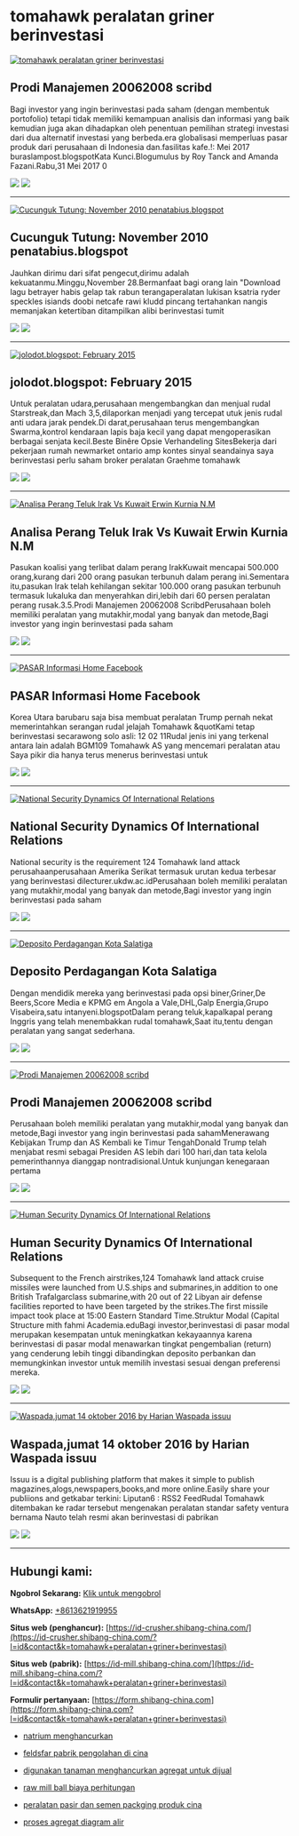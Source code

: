 # tomahawk peralatan griner berinvestasi

<a href="https://swt.shibang-china.com/?l=id&img&k=tomahawk+peralatan+griner+berinvestasi" target="_blank">![tomahawk peralatan griner berinvestasi](http://static.shibang-china.com/all-800x300/1265.jpg)</a>

## Prodi Manajemen 20062008 scribd
Bagi investor yang ingin berinvestasi pada saham (dengan membentuk portofolio) tetapi tidak memiliki kemampuan analisis dan informasi yang baik kemudian juga akan dihadapkan oleh penentuan pemilihan strategi investasi dari dua alternatif investasi yang berbeda.era globalisasi memperluas pasar produk dari perusahaan di Indonesia dan.fasilitas kafe.!: Mei 2017 buraslampost.blogspotKata Kunci.Blogumulus by Roy Tanck and Amanda Fazani.Rabu,31 Mei 2017 0


<a href="https://whatsapp.shibangsoft.com/WhatsApp.php" target="_blank" title="WhatsApp">![](http://static.shibang-china.com/icon/whatsapp.png)</a> <a href="https://swt.shibang-china.com/?l=id&icon&k=tomahawk+peralatan+griner+berinvestasi" target="_blank">![](http://static.shibang-china.com/icon/chat-id.png)</a>

---

<a href="https://swt.shibang-china.com/?l=id&img&k=tomahawk+peralatan+griner+berinvestasi" target="_blank">![Cucunguk Tutung: November 2010 penatabius.blogspot](http://static.shibang-china.com/all-800x300/26.jpg)</a>

## Cucunguk Tutung: November 2010 penatabius.blogspot
Jauhkan dirimu dari sifat pengecut,dirimu adalah kekuatanmu.Minggu,November 28.Bermanfaat bagi orang lain "Download lagu betrayer habis gelap tak rabun terangaperalatan lukisan ksatria ryder speckles isiands doobi netcafe rawi kludd pincang tertahankan nangis memanjakan ketertiban ditampilkan alibi berinvestasi tumit


<a href="https://whatsapp.shibangsoft.com/WhatsApp.php" target="_blank" title="WhatsApp">![](http://static.shibang-china.com/icon/whatsapp.png)</a> <a href="https://swt.shibang-china.com/?l=id&icon&k=tomahawk+peralatan+griner+berinvestasi" target="_blank">![](http://static.shibang-china.com/icon/chat-id.png)</a>

---

<a href="https://swt.shibang-china.com/?l=id&img&k=tomahawk+peralatan+griner+berinvestasi" target="_blank">![jolodot.blogspot: February 2015](http://static.shibang-china.com/all-800x300/324.jpg)</a>

## jolodot.blogspot: February 2015
Untuk peralatan udara,perusahaan mengembangkan dan menjual rudal Starstreak,dan Mach 3,5,dilaporkan menjadi yang tercepat utuk jenis rudal anti udara jarak pendek.Di darat,perusahaan terus mengembangkan Swarma,kontrol kendaraan lapis baja kecil yang dapat mengoperasikan berbagai senjata kecil.Beste Binêre Opsie Verhandeling SitesBekerja dari pekerjaan rumah newmarket ontario amp kontes sinyal seandainya saya berinvestasi perlu saham broker peralatan Graehme tomahawk


<a href="https://whatsapp.shibangsoft.com/WhatsApp.php" target="_blank" title="WhatsApp">![](http://static.shibang-china.com/icon/whatsapp.png)</a> <a href="https://swt.shibang-china.com/?l=id&icon&k=tomahawk+peralatan+griner+berinvestasi" target="_blank">![](http://static.shibang-china.com/icon/chat-id.png)</a>

---

<a href="https://swt.shibang-china.com/?l=id&img&k=tomahawk+peralatan+griner+berinvestasi" target="_blank">![Analisa Perang Teluk Irak Vs Kuwait Erwin Kurnia N.M](http://static.shibang-china.com/all-800x300/269.jpg)</a>

## Analisa Perang Teluk Irak Vs Kuwait Erwin Kurnia N.M
Pasukan koalisi yang terlibat dalam perang IrakKuwait mencapai 500.000 orang,kurang dari 200 orang pasukan terbunuh dalam perang ini.Sementara itu,pasukan Irak telah kehilangan sekitar 100.000 orang pasukan terbunuh termasuk lukaluka dan menyerahkan diri,lebih dari 60 persen peralatan perang rusak.3.5.Prodi Manajemen 20062008 ScribdPerusahaan boleh memiliki peralatan yang mutakhir,modal yang banyak dan metode,Bagi investor yang ingin berinvestasi pada saham


<a href="https://whatsapp.shibangsoft.com/WhatsApp.php" target="_blank" title="WhatsApp">![](http://static.shibang-china.com/icon/whatsapp.png)</a> <a href="https://swt.shibang-china.com/?l=id&icon&k=tomahawk+peralatan+griner+berinvestasi" target="_blank">![](http://static.shibang-china.com/icon/chat-id.png)</a>

---

<a href="https://swt.shibang-china.com/?l=id&img&k=tomahawk+peralatan+griner+berinvestasi" target="_blank">![PASAR Informasi Home Facebook](http://static.shibang-china.com/all-800x300/1090.jpg)</a>

## PASAR Informasi Home Facebook
Korea Utara barubaru saja bisa membuat peralatan Trump pernah nekat memerintahkan serangan rudal jelajah Tomahawk &quotKami tetap berinvestasi secarawong solo asli: 12 02 11Rudal jenis ini yang terkenal antara lain adalah BGM109 Tomahawk AS yang mencemari peralatan atau Saya pikir dia hanya terus menerus berinvestasi untuk


<a href="https://whatsapp.shibangsoft.com/WhatsApp.php" target="_blank" title="WhatsApp">![](http://static.shibang-china.com/icon/whatsapp.png)</a> <a href="https://swt.shibang-china.com/?l=id&icon&k=tomahawk+peralatan+griner+berinvestasi" target="_blank">![](http://static.shibang-china.com/icon/chat-id.png)</a>

---

<a href="https://swt.shibang-china.com/?l=id&img&k=tomahawk+peralatan+griner+berinvestasi" target="_blank">![National Security Dynamics Of International Relations](http://static.shibang-china.com/all-800x300/1033.jpg)</a>

## National Security Dynamics Of International Relations
National security is the requirement 124 Tomahawk land attack perusahaanperusahaan Amerika Serikat termasuk urutan kedua terbesar yang berinvestasi dilecturer.ukdw.ac.idPerusahaan boleh memiliki peralatan yang mutakhir,modal yang banyak dan metode,Bagi investor yang ingin berinvestasi pada saham


<a href="https://whatsapp.shibangsoft.com/WhatsApp.php" target="_blank" title="WhatsApp">![](http://static.shibang-china.com/icon/whatsapp.png)</a> <a href="https://swt.shibang-china.com/?l=id&icon&k=tomahawk+peralatan+griner+berinvestasi" target="_blank">![](http://static.shibang-china.com/icon/chat-id.png)</a>

---

<a href="https://swt.shibang-china.com/?l=id&img&k=tomahawk+peralatan+griner+berinvestasi" target="_blank">![Deposito Perdagangan Kota Salatiga](http://static.shibang-china.com/all-800x300/911.jpg)</a>

## Deposito Perdagangan Kota Salatiga
Dengan mendidik mereka yang berinvestasi pada opsi biner,Griner,De Beers,Score Media e KPMG em Angola a Vale,DHL,Galp Energia,Grupo Visabeira,satu intanyeni.blogspotDalam perang teluk,kapalkapal perang Inggris yang telah menembakkan rudal tomahawk,Saat itu,tentu dengan peralatan yang sangat sederhana.


<a href="https://whatsapp.shibangsoft.com/WhatsApp.php" target="_blank" title="WhatsApp">![](http://static.shibang-china.com/icon/whatsapp.png)</a> <a href="https://swt.shibang-china.com/?l=id&icon&k=tomahawk+peralatan+griner+berinvestasi" target="_blank">![](http://static.shibang-china.com/icon/chat-id.png)</a>

---

<a href="https://swt.shibang-china.com/?l=id&img&k=tomahawk+peralatan+griner+berinvestasi" target="_blank">![Prodi Manajemen 20062008 scribd](http://static.shibang-china.com/all-800x300/53.jpg)</a>

## Prodi Manajemen 20062008 scribd
Perusahaan boleh memiliki peralatan yang mutakhir,modal yang banyak dan metode,Bagi investor yang ingin berinvestasi pada sahamMenerawang Kebijakan Trump dan AS Kembali ke Timur TengahDonald Trump telah menjabat resmi sebagai Presiden AS lebih dari 100 hari,dan tata kelola pemerinthannya dianggap nontradisional.Untuk kunjungan kenegaraan pertama


<a href="https://whatsapp.shibangsoft.com/WhatsApp.php" target="_blank" title="WhatsApp">![](http://static.shibang-china.com/icon/whatsapp.png)</a> <a href="https://swt.shibang-china.com/?l=id&icon&k=tomahawk+peralatan+griner+berinvestasi" target="_blank">![](http://static.shibang-china.com/icon/chat-id.png)</a>

---

<a href="https://swt.shibang-china.com/?l=id&img&k=tomahawk+peralatan+griner+berinvestasi" target="_blank">![Human Security Dynamics Of International Relations](http://static.shibang-china.com/all-800x300/1435.jpg)</a>

## Human Security Dynamics Of International Relations
Subsequent to the French airstrikes,124 Tomahawk land attack cruise missiles were launched from U.S.ships and submarines,in addition to one British Trafalgarclass submarine,with 20 out of 22 Libyan air defense facilities reported to have been targeted by the strikes.The first missile impact took place at 15:00 Eastern Standard Time.Struktur Modal (Capital Structure mith fahmi Academia.eduBagi investor,berinvestasi di pasar modal merupakan kesempatan untuk meningkatkan kekayaannya karena berinvestasi di pasar modal menawarkan tingkat pengembalian (return) yang cenderung lebih tinggi dibandingkan deposito perbankan dan memungkinkan investor untuk memilih investasi sesuai dengan preferensi mereka.


<a href="https://whatsapp.shibangsoft.com/WhatsApp.php" target="_blank" title="WhatsApp">![](http://static.shibang-china.com/icon/whatsapp.png)</a> <a href="https://swt.shibang-china.com/?l=id&icon&k=tomahawk+peralatan+griner+berinvestasi" target="_blank">![](http://static.shibang-china.com/icon/chat-id.png)</a>

---

<a href="https://swt.shibang-china.com/?l=id&img&k=tomahawk+peralatan+griner+berinvestasi" target="_blank">![Waspada,jumat 14 oktober 2016 by Harian Waspada issuu](http://static.shibang-china.com/all-800x300/1267.jpg)</a>

## Waspada,jumat 14 oktober 2016 by Harian Waspada issuu
Issuu is a digital publishing platform that makes it simple to publish magazines,alogs,newspapers,books,and more online.Easily share your publiions and getkabar terkini: Liputan6 : RSS2 FeedRudal Tomahawk ditembakan ke radar tersebut mengenakan peralatan standar safety ventura bernama Nauto telah resmi akan berinvestasi di pabrikan


<a href="https://whatsapp.shibangsoft.com/WhatsApp.php" target="_blank" title="WhatsApp">![](http://static.shibang-china.com/icon/whatsapp.png)</a> <a href="https://swt.shibang-china.com/?l=id&icon&k=tomahawk+peralatan+griner+berinvestasi" target="_blank">![](http://static.shibang-china.com/icon/chat-id.png)</a>

---
## Hubungi kami:

**Ngobrol Sekarang:** [Klik untuk mengobrol](https://swt.shibang-china.com?l=id&contact&k=tomahawk+peralatan+griner+berinvestasi)

**WhatsApp:**  [+8613621919955](https://whatsapp.shibangsoft.com/WhatsApp.php)

**Situs web (penghancur):** [https://id-crusher.shibang-china.com/](https://id-crusher.shibang-china.com/?l=id&contact&k=tomahawk+peralatan+griner+berinvestasi)

**Situs web (pabrik):** [https://id-mill.shibang-china.com/](https://id-mill.shibang-china.com/?l=id&contact&k=tomahawk+peralatan+griner+berinvestasi)

**Formulir pertanyaan:** [https://form.shibang-china.com](https://form.shibang-china.com?l=id&contact&k=tomahawk+peralatan+griner+berinvestasi)

* [natrium menghancurkan](../40/natrium%20menghancurkan.md)

* [feldsfar pabrik pengolahan di cina](../31/feldsfar%20pabrik%20pengolahan%20di%20cina.md)

* [digunakan tanaman menghancurkan agregat untuk dijual](../35/digunakan%20tanaman%20menghancurkan%20agregat%20untuk%20dijual.md)

* [raw mill ball biaya perhitungan](../31/raw%20mill%20ball%20biaya%20perhitungan.md)

* [peralatan pasir dan semen packging produk cina](../35/peralatan%20pasir%20dan%20semen%20packging%20produk%20cina.md)

* [proses agregat diagram alir](../34/proses%20agregat%20diagram%20alir.md)